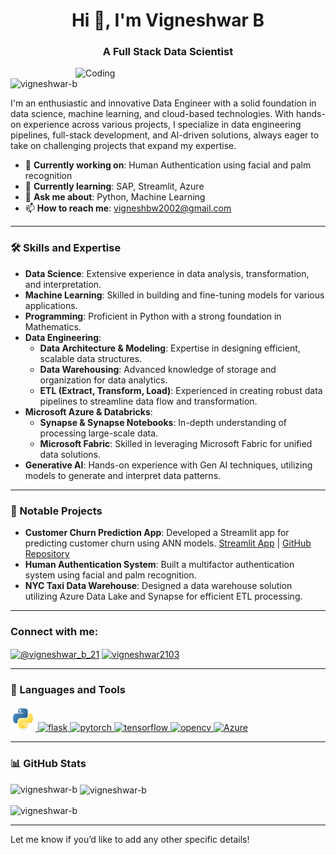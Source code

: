 <h1 align="center">Hi 👋, I'm Vigneshwar B</h1>
<h3 align="center">A Full Stack Data Scientist</h3>
<img align="right" alt="Coding" width="400" src="https://cdn.dribbble.com/users/2033319/screenshots/12120860/coder_2_4x.png">

<p align="left"> <img src="https://komarev.com/ghpvc/?username=vigneshwar-b&label=Profile%20views&color=0e75b6&style=flat" alt="vigneshwar-b" /> </p>

I'm an enthusiastic and innovative Data Engineer with a solid foundation in data science, machine learning, and cloud-based technologies. With hands-on experience across various projects, I specialize in data engineering pipelines, full-stack development, and AI-driven solutions, always eager to take on challenging projects that expand my expertise.

- 🔭 **Currently working on**: Human Authentication using facial and palm recognition  
- 🌱 **Currently learning**: SAP, Streamlit, Azure  
- 💬 **Ask me about**: Python, Machine Learning  
- 📫 **How to reach me**: vigneshbw2002@gmail.com  

---

### 🛠 Skills and Expertise

- **Data Science**: Extensive experience in data analysis, transformation, and interpretation.
- **Machine Learning**: Skilled in building and fine-tuning models for various applications.
- **Programming**: Proficient in Python with a strong foundation in Mathematics.
- **Data Engineering**:
  - **Data Architecture & Modeling**: Expertise in designing efficient, scalable data structures.
  - **Data Warehousing**: Advanced knowledge of storage and organization for data analytics.
  - **ETL (Extract, Transform, Load)**: Experienced in creating robust data pipelines to streamline data flow and transformation.
- **Microsoft Azure & Databricks**:
  - **Synapse & Synapse Notebooks**: In-depth understanding of processing large-scale data.
  - **Microsoft Fabric**: Skilled in leveraging Microsoft Fabric for unified data solutions.
- **Generative AI**: Hands-on experience with Gen AI techniques, utilizing models to generate and interpret data patterns.

---

### 📝 Notable Projects

- **Customer Churn Prediction App**: Developed a Streamlit app for predicting customer churn using ANN models. [Streamlit App](https://ann-churnpred-7.streamlit.app/) | [GitHub Repository](https://github.com/Vigneshwar-B/ANN-Churn_Pred)
- **Human Authentication System**: Built a multifactor authentication system using facial and palm recognition.
- **NYC Taxi Data Warehouse**: Designed a data warehouse solution utilizing Azure Data Lake and Synapse for efficient ETL processing.

---

<h3 align="left">Connect with me:</h3>
<p align="left">
  <a href="https://twitter.com/@vigneshwar_b_21" target="blank"><img align="center" src="https://raw.githubusercontent.com/rahuldkjain/github-profile-readme-generator/master/src/images/icons/Social/twitter.svg" alt="@vigneshwar_b_21" height="30" width="40" /></a>
  <a href="https://linkedin.com/in/vigneshwar2103" target="blank"><img align="center" src="https://raw.githubusercontent.com/rahuldkjain/github-profile-readme-generator/master/src/images/icons/Social/linked-in-alt.svg" alt="vigneshwar2103" height="30" width="40" /></a>
</p>

---

### 🔧 Languages and Tools
<p align="left">
  <a href="https://www.python.org" target="_blank" rel="noreferrer">
    <img src="https://raw.githubusercontent.com/devicons/devicon/master/icons/python/python-original.svg" alt="python" width="40" height="40"/>
  </a>
  <a href="https://flask.palletsprojects.com/" target="_blank" rel="noreferrer">
    <img src="https://www.vectorlogo.zone/logos/pocoo_flask/pocoo_flask-icon.svg" alt="flask" width="40" height="40"/>
  </a>
  <a href="https://pytorch.org/" target="_blank" rel="noreferrer">
    <img src="https://www.vectorlogo.zone/logos/pytorch/pytorch-icon.svg" alt="pytorch" width="40" height="40"/>
  </a>
  <a href="https://www.tensorflow.org" target="_blank" rel="noreferrer">
    <img src="https://www.vectorlogo.zone/logos/tensorflow/tensorflow-icon.svg" alt="tensorflow" width="40" height="40"/>
  </a>
  <a href="https://opencv.org/" target="_blank" rel="noreferrer">
    <img src="https://www.vectorlogo.zone/logos/opencv/opencv-icon.svg" alt="opencv" width="40" height="40"/>
  </a>
  <a href="https://azure.microsoft.com" target="_blank" rel="noreferrer">
    <img src="https://www.vectorlogo.zone/logos/microsoft_azure/microsoft_azure-icon.svg" alt="Azure" width="40" height="40"/>
  </a>
</p>

---

### 📊 GitHub Stats

<p><img align="left" src="https://github-readme-stats.vercel.app/api/top-langs?username=vigneshwar-b&show_icons=true&locale=en&layout=compact" alt="vigneshwar-b" /></p>

<p>&nbsp;<img align="center" src="https://github-readme-stats.vercel.app/api?username=vigneshwar-b&show_icons=true&locale=en" alt="vigneshwar-b" /></p>

<p><img align="center" src="https://github-readme-streak-stats.herokuapp.com/?user=vigneshwar-b&" alt="vigneshwar-b" /></p>

---

Let me know if you’d like to add any other specific details!
